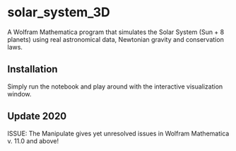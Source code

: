 # solar_system_3D
A Wolfram Mathematica program that simulates the Solar System (Sun + 8 planets) using real astronomical data, Newtonian gravity and conservation laws.


## Installation

Simply run the notebook and play around with the interactive visualization window.

## Update 2020

ISSUE: The Manipulate gives yet unresolved issues in Wolfram Mathematica v. 11.0 and above!

